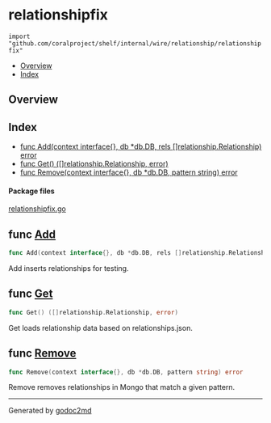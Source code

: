 

# relationshipfix
`import "github.com/coralproject/shelf/internal/wire/relationship/relationshipfix"`

* [Overview](#pkg-overview)
* [Index](#pkg-index)

## <a name="pkg-overview">Overview</a>



## <a name="pkg-index">Index</a>
* [func Add(context interface{}, db *db.DB, rels []relationship.Relationship) error](#Add)
* [func Get() ([]relationship.Relationship, error)](#Get)
* [func Remove(context interface{}, db *db.DB, pattern string) error](#Remove)


#### <a name="pkg-files">Package files</a>
[relationshipfix.go](/src/github.com/coralproject/shelf/internal/wire/relationship/relationshipfix/relationshipfix.go) 





## <a name="Add">func</a> [Add](/src/target/relationshipfix.go?s=746:826#L27)
``` go
func Add(context interface{}, db *db.DB, rels []relationship.Relationship) error
```
Add inserts relationships for testing.



## <a name="Get">func</a> [Get](/src/target/relationshipfix.go?s=404:451#L10)
``` go
func Get() ([]relationship.Relationship, error)
```
Get loads relationship data based on relationships.json.



## <a name="Remove">func</a> [Remove](/src/target/relationshipfix.go?s=1028:1093#L38)
``` go
func Remove(context interface{}, db *db.DB, pattern string) error
```
Remove removes relationships in Mongo that match a given pattern.








- - -
Generated by [godoc2md](http://godoc.org/github.com/davecheney/godoc2md)

